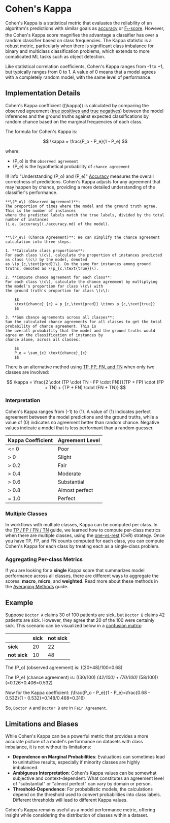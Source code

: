 # Cohen's Kappa

Cohen's Kappa is a statistical metric that evaluates the reliability of an algorithm's predictions with similar goals
as [accuracy](./accuracy.md) or [F<sub>1</sub>-score](./f1-score.md). However, the Cohen's Kappa score magnifies the
advantage a classifier has over a random classifier based on class frequencies. The Kappa statistic is a robust metric,
particularly when there is significant class imbalance for binary and multiclass classification problems, which
extends to more complicated ML tasks such as object detection.

Like statistical correlation coefficients, Cohen's Kappa ranges from -1 to +1, but typically ranges from 0 to 1. A
value of 0 means that a model agrees with a completely random model, with the same level of performance.

## Implementation Details

Cohen's Kappa coefficient (\(\kappa\)) is calculated by comparing the observed agreement
([true positives and true negatives](./tp-fp-fn-tn.md)) between the model inferences and the ground truths against
expected classifications by random chance based on the marginal frequencies of each class.

The formula for Cohen's Kappa is:

$$
\kappa = \frac{P_o - P_e}{1 - P_e}
$$

where:

- \(P_o\) is the `observed agreement`
- \(P_e\) is the hypothetical probability of `chance agreement`

!!! info "Understanding \(P_o\) and \(P_e\)"
    [Accuracy](./accuracy.md) measures the overall correctness of predictions. Cohen's Kappa adjusts for any agreement
    that may happen by chance, providing a more detailed understanding of the classifier's performance.

    **\(P_o\) (Observed Agreement)**:
    The proportion of times where the model and the ground truth agree. This is the number of instances
    where the predicted labels match the true labels, divided by the total number of instances
    (i.e. [accuracy](./accuracy.md) of the model).


    **\(P_e\) (Chance Agreement)**: We can simplify the chance agreement calculation into three steps.

    1. **Calculate class proportions**:
    For each class \(c\), calculate the proportion of instances predicted as class \(c\) by the model, denoted
    as \(p_{c,\text{pred}}\). Do the same for instances among ground truths, denoted as \(p_{c,\text{true}}\).

    2. **Compute chance agreement for each class**:
    For each class \(c\), calculate the chance agreement by multiplying the model's proportion for class \(c\) with
    the ground truth's proportion for class \(c\):

        $$
        \text{chance}_{c} = p_{c,\text{pred}} \times p_{c,\text{true}}
        $$

    3. **Sum chance agreements across all classes**:
    Sum the calculated chance agreements for all classes to get the total probability of chance agreement. This is
    the overall probability that the model and the ground truths would agree on the classification of instances by
    chance alone, across all classes:

        $$
        P_e = \sum_{c} \text{chance}_{c}
        $$

There is an alternative method using [TP, FP, FN, and TN](./tp-fp-fn-tn.md) when only two classes are involved:

$$
\kappa = \frac{2 \cdot (TP \cdot TN - FP \cdot FN)}{(TP + FP) \cdot (FP + TN) + (TP + FN) \cdot (FN + TN)}
$$

### Interpretation

Cohen's Kappa ranges from \(-1\) to \(1\). A value of \(1\) indicates perfect agreement between the model predictions
and the ground truths, while a value of \(0\) indicates no agreement better than random chance. Negative values
indicate a model that is less performant than a random guesser.

| Kappa Coefficient | Agreement Level       |
| ----------------- | --------------------- |
| <= 0              | Poor                  |
| > 0               | Slight                |
| > 0.2             | Fair                  |
| > 0.4             | Moderate              |
| > 0.6             | Substantial           |
| > 0.8             | Almost perfect        |
| = 1.0             | Perfect               |

### Multiple Classes

In workflows with multiple classes, Kappa can be computed per class. In the [TP / FP / FN / TN](./tp-fp-fn-tn.md)
guide, we learned how to compute per-class metrics when there are multiple classes, using the
[one-vs-rest](./tp-fp-fn-tn.md#multiclass) (OvR) strategy. Once you have TP, FP, and FN counts computed for each
class, you can compute Cohen's Kappa for each class by treating each as a single-class problem.

### Aggregating Per-class Metrics

If you are looking for a **single** Kappa score that summarizes model performance across all classes, there are
different ways to aggregate the scores: **macro**, **micro**, and **weighted**. Read more about
these methods in the [Averaging Methods](./averaging-methods.md) guide.

## Example

Suppose `Doctor A` claims 30 of 100 patients are sick, but `Doctor B` claims 42 patients are sick. However,
they agree that 20 of the 100 were certainly sick. This scenario can be visualized below in a
[confusion matrix](./confusion-matrix.md):

|  | sick | not sick |
| --- | --- | --- |
| **sick** | 20 | 22 |
| **not sick** | 10 | 48 |

The \(P_o\) (observed agreement) is: \((20+48)/100=0.68\)

The \(P_e\) (chance agreement) is: \((30/100) *(42/100) + (70/100)* (58/100)\)
\(=0.126+0.406=0.532\)

Now for the Kappa coefficient: \(\frac{P_o - P_e}{1 - P_e}=\frac{0.68 - 0.532}{1 - 0.532}=0.148/0.468=0.316\)

So, `Doctor A` and `Doctor B` are in `Fair Agreement`.

## Limitations and Biases

While Cohen's Kappa can be a powerful metric that provides a more accurate picture of a model's performance on
datasets with class imbalance, it is not without its limitations:

- **Dependence on Marginal Probabilities**: Evaluations can sometimes lead to unintuitive results,
especially if minority classes are highly imbalanced.
- **Ambiguous Interpretation**: Cohen's Kappa values can be somewhat subjective and context-dependent.
What constitutes an agreement level of "substantial" or "almost perfect" can vary by domain or person.
- **Threshold-Dependence**: For probabilistic models, the calculations depend on the threshold used to convert
probabilities into class labels. Different thresholds will lead to different Kappa values.

Cohen's Kappa remains useful as a model performance metric, offering insight while considering the distribution
of classes within a dataset.

